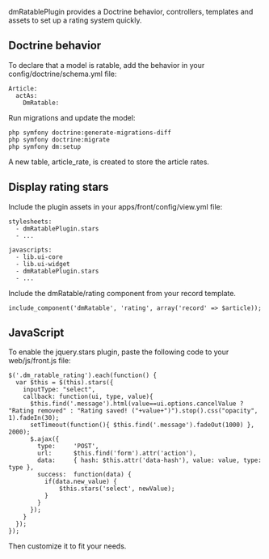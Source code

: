 dmRatablePlugin provides a Doctrine behavior, controllers, templates and assets to set up a rating system quickly.

## Doctrine behavior

To declare that a model is ratable, add the behavior in your config/doctrine/schema.yml file:

    Article:
      actAs:
        DmRatable:

Run migrations and update the model:

    php symfony doctrine:generate-migrations-diff
    php symfony doctrine:migrate
    php symfony dm:setup

A new table, article_rate, is created to store the article rates.

## Display rating stars

Include the plugin assets in your apps/front/config/view.yml file:

    stylesheets:
      - dmRatablePlugin.stars
      - ...

    javascripts:
      - lib.ui-core
      - lib.ui-widget
      - dmRatablePlugin.stars
      - ...

Include the dmRatable/rating component from your record template.

    include_component('dmRatable', 'rating', array('record' => $article));

## JavaScript

To enable the jquery.stars plugin, paste the following code to your web/js/front.js file:

    $('.dm_ratable_rating').each(function() {
      var $this = $(this).stars({
        inputType: "select",
        callback: function(ui, type, value){
          $this.find('.message').html(value==ui.options.cancelValue ? "Rating removed" : "Rating saved! ("+value+")").stop().css("opacity", 1).fadeIn(30);
          setTimeout(function(){ $this.find('.message').fadeOut(1000) }, 2000);
          $.ajax({
            type:     'POST',
            url:      $this.find('form').attr('action'),
            data:     { hash: $this.attr('data-hash'), value: value, type: type },
            success:  function(data) {
              if(data.new_value) {
                  $this.stars('select', newValue);
              }
            }
          });
        }
      });
    });

Then customize it to fit your needs.
